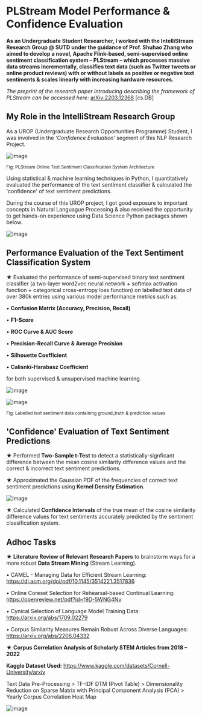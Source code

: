 # PLStream Model Performance & Confidence Evaluation

**As an Undergraduate Student Researcher, I worked with the IntelliStream Research Group @ SUTD under the guidance of Prof. Shuhao Zhang who aimed to develop a novel, Apache Flink-based, semi-supervised online sentiment classification system – PLStream – which processes massive data streams incrementally, classifies text data (such as Twitter tweets or online product reviews) with or without labels as positive or negative text sentiments & scales linearly with increasing hardware resources.**

_The preprint of the research paper introducing describing the framework of PLStream can be accessed here:_ [arXiv:2203.12368](https://arxiv.org/abs/2203.12368) [cs.DB]

## My Role in the IntelliStream Research Group

As a UROP (Undergraduate Research Opportunities Programme) Student, I was involved in the _‘Confidence Evaluation’_ segment of this NLP Research Project.

![image](https://github.com/adharshasam/SentiStream/assets/64684527/2a65514e-c47a-4d6a-8a19-c786ca7318d8)

<sub>Fig: PLStream Online Text Sentiment Classification System Architecture</sub>

Using statistical & machine learning techniques in Python, I quantitatively evaluated the performance of the text sentiment classifier & calculated the 'confidence' of text sentiment predictions. 

During the course of this UROP project, I got good exposure to important concepts in Natural Languague Processing & also received the opportunity to get hands-on experience using Data Science Python packages shown below.

![image](https://github.com/adharshasam/SentiStream/assets/64684527/a12dcc69-e71e-4bea-929f-6d21565d1c75)


## Performance Evaluation of the Text Sentiment Classification System

★ Evaluated the performance of semi-supervised binary text sentiment classifier (a two-layer word2vec neural network + softmax activation function + categorical cross-entropy loss function) on labelled text data of over 380k entries using various model performance metrics such as: 

• **Confusion Matrix (Accuracy, Precision, Recall)**

• **F1-Score**  

• **ROC Curve & AUC Score**

• **Precision-Recall Curve & Average Precision**

• **Silhouette Coefficient**

• **Calisnki-Harabasz Coefficient**

for both supervised & unsupervised machine learning.

![image](https://github.com/adharshasam/SentiStream/assets/64684527/64c1c00b-37a6-4758-bed8-9d6340aea68c)


![image](https://github.com/adharshasam/SentiStream/assets/64684527/cb60debc-a8b2-4d0c-b349-778314a90a2b)

<sub>Fig: Labelled text sentiment data containing ground_truth & prediction values</sub>


## 'Confidence' Evaluation of Text Sentiment Predictions

★ Performed **Two-Sample t-Test** to detect a statistically-signficant difference between the mean cosine similarity difference values and the correct & incorrect text sentiment predictions.

★ Approximated the Gaussian PDF of the frequencies of correct text sentiment predictions using **Kernel Density Estimation**.

![image](https://github.com/adharshasam/SentiStream/assets/64684527/1e952392-4390-4c16-9f4a-f365b065bf22)

★ Calculated **Confidence Intervals** of the true mean of the cosine similarity difference values for text sentiments accurately predicted by the sentiment classification system.


## Adhoc Tasks

★ **Literature Review of Relevant Research Papers** to brainstorm ways for a more robust **Data Stream Mining** (Stream Learning). 

• CAMEL - Managing Data for Efficient Stream Learning: https://dl.acm.org/doi/pdf/10.1145/3514221.3517836

• Online Coreset Selection for Rehearsal-based Continual Learning: https://openreview.net/pdf?id=f9D-5WNG4Nv

• Cynical Selection of Language Model Training Data: https://arxiv.org/abs/1709.02279

• Corpus Similarity Measures Remain Robust Across Diverse Languages: https://arxiv.org/abs/2206.04332


★ **Corpus Correlation Analysis of Scholarly STEM Articles from 2018 – 2022**

**Kaggle Dataset Used:** https://www.kaggle.com/datasets/Cornell-University/arxiv

Text Data Pre-Processing > TF-IDF DTM (Pivot Table) > Dimensionality Reduction on Sparse Matrix with Principal Component Analysis (PCA) > Yearly Corpus Correlation Heat Map

![image](https://github.com/adharshasam/SentiStream/assets/64684527/cd6fb63e-6b15-49ae-af58-00032b4a4b0b)
